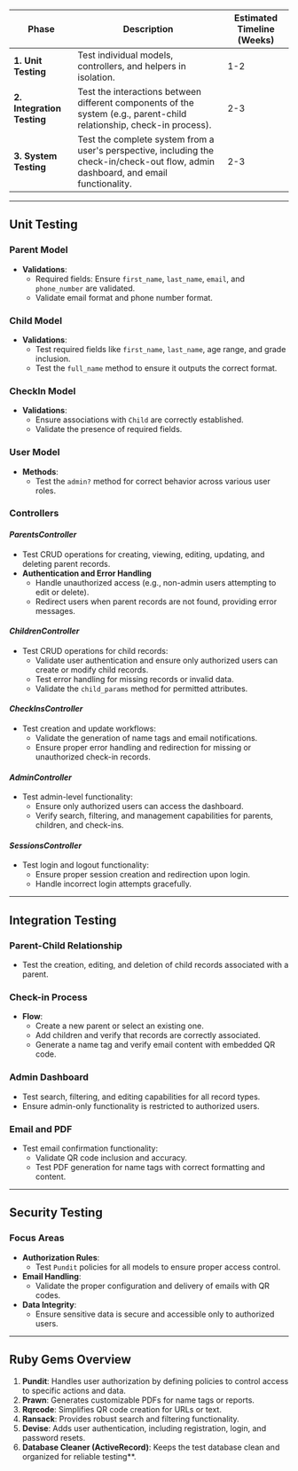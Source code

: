 # &nbsp;

| Phase                  | Description                                                                                   | Estimated Timeline (Weeks) |
|------------------------|-----------------------------------------------------------------------------------------------|----------------------------|
| **1. Unit Testing**    | Test individual models, controllers, and helpers in isolation.                                | 1-2                        |
| **2. Integration Testing** | Test the interactions between different components of the system (e.g., parent-child relationship, check-in process). | 2-3                        |
| **3. System Testing**  | Test the complete system from a user's perspective, including the check-in/check-out flow, admin dashboard, and email functionality. | 2-3                        |

---

## Unit Testing

### **Parent Model**

- **Validations**:
  - Required fields: Ensure `first_name`, `last_name`, `email`, and `phone_number` are validated.
  - Validate email format and phone number format.

### **Child Model**

- **Validations**:
  - Test required fields like `first_name`, `last_name`, age range, and grade inclusion.
  - Test the `full_name` method to ensure it outputs the correct format.

### **CheckIn Model**

- **Validations**:
  - Ensure associations with `Child` are correctly established.
  - Validate the presence of required fields.

### **User Model**

- **Methods**:
  - Test the `admin?` method for correct behavior across various user roles.

### **Controllers**

#### *ParentsController*

- Test CRUD operations for creating, viewing, editing, updating, and deleting parent records.
- **Authentication and Error Handling**
  - Handle unauthorized access (e.g., non-admin users attempting to edit or delete).
  - Redirect users when parent records are not found, providing error messages.

#### *ChildrenController*

- Test CRUD operations for child records:
  - Validate user authentication and ensure only authorized users can create or modify child records.
  - Test error handling for missing records or invalid data.
  - Validate the `child_params` method for permitted attributes.

#### *CheckInsController*

- Test creation and update workflows:
  - Validate the generation of name tags and email notifications.
  - Ensure proper error handling and redirection for missing or unauthorized check-in records.

#### *AdminController*

- Test admin-level functionality:
  - Ensure only authorized users can access the dashboard.
  - Verify search, filtering, and management capabilities for parents, children, and check-ins.

#### *SessionsController*

- Test login and logout functionality:
  - Ensure proper session creation and redirection upon login.
  - Handle incorrect login attempts gracefully.

---

## Integration Testing

### **Parent-Child Relationship**

- Test the creation, editing, and deletion of child records associated with a parent.

### **Check-in Process**

- **Flow**:
  - Create a new parent or select an existing one.
  - Add children and verify that records are correctly associated.
  - Generate a name tag and verify email content with embedded QR code.

### **Admin Dashboard**

- Test search, filtering, and editing capabilities for all record types.
- Ensure admin-only functionality is restricted to authorized users.

### **Email and PDF**

- Test email confirmation functionality:
  - Validate QR code inclusion and accuracy.
  - Test PDF generation for name tags with correct formatting and content.

---

## Security Testing

### **Focus Areas**

- **Authorization Rules**:
  - Test `Pundit` policies for all models to ensure proper access control.
- **Email Handling**:
  - Validate the proper configuration and delivery of emails with QR codes.
- **Data Integrity**:
  - Ensure sensitive data is secure and accessible only to authorized users.

---

## Ruby Gems Overview

1. **Pundit**: Handles user authorization by defining policies to control access to specific actions and data.
2. **Prawn**: Generates customizable PDFs for name tags or reports.
3. **Rqrcode**: Simplifies QR code creation for URLs or text.
4. **Ransack**: Provides robust search and filtering functionality.
5. **Devise**: Adds user authentication, including registration, login, and password resets.
6. **Database Cleaner (ActiveRecord)**: Keeps the test database clean and organized for reliable testing**.
